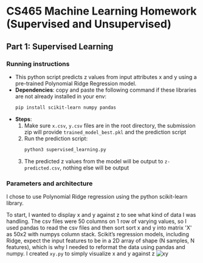 # CS465 Machine Learning Homework (Supervised and Unsupervised)

## Part 1: Supervised Learning
### Running instructions
- This python script predicts z values from input attributes x and y using a pre-trained Polynomial Ridge Regression model.
- **Dependencies**: copy and paste the following command if these libraries are not already installed in your env:
  ```bash
  pip install scikit-learn numpy pandas
- **Steps**:
  1. Make sure `x.csv`, `y.csv` files are in the root directory, the submission zip will provide `trained_model_best.pkl` and the prediction script
  2. Run the prediction script:
     ```bash
     python3 supervised_learning.py
  3. The predicted z values from the model will be output to `z-predicted.csv`, nothing else will be output
 
### Parameters and architecture
I chose to use Polynomial Ridge regression using the python scikit-learn library.

To start, I wanted to display x and y against z to see what kind of data I was handling. The csv files were 50 columns on 1 row of varying values, so I used pandas to read the csv files and then sort sort x and y into matrix 'X' as 50x2 with numpys column stack. Scikit’s regression models, including Ridge, expect the input features to be in a 2D array of shape (N samples, N features), which is why I needed to reformat the data using pandas and numpy. I created `xy.py` to simply visualize x and y against z
![xy](supervised-learning/images/xy.jpg)



